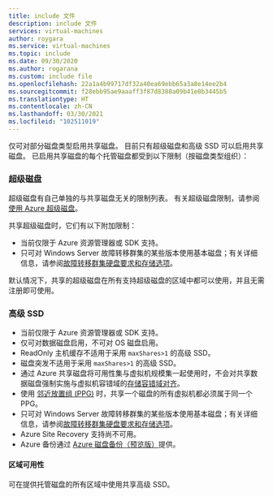 ```yaml
---
title: include 文件
description: include 文件
services: virtual-machines
author: roygara
ms.service: virtual-machines
ms.topic: include
ms.date: 09/30/2020
ms.author: rogarana
ms.custom: include file
ms.openlocfilehash: 22a1a4b99717df32a40ea69ebb65a3a8e14ee2b4
ms.sourcegitcommit: f28ebb95ae9aaaff3f87d8388a09b41e0b3445b5
ms.translationtype: HT
ms.contentlocale: zh-CN
ms.lasthandoff: 03/30/2021
ms.locfileid: "102511019"
---
```

仅可对部分磁盘类型启用共享磁盘。 目前只有超级磁盘和高级 SSD 可以启用共享磁盘。 已启用共享磁盘的每个托管磁盘都受到以下限制（按磁盘类型组织）：

### <a name="ultra-disks"></a>超级磁盘

超级磁盘有自己单独的与共享磁盘无关的限制列表。 有关超级磁盘限制，请参阅[使用 Azure 超级磁盘](../articles/virtual-machines/disks-enable-ultra-ssd.md)。

共享超级磁盘时，它们有以下附加限制：

- 当前仅限于 Azure 资源管理器或 SDK 支持。 
- 只可对 Windows Server 故障转移群集的某些版本使用基本磁盘；有关详细信息，请参阅[故障转移群集硬盘要求和存储选项](/windows-server/failover-clustering/clustering-requirements)。

默认情况下，共享的超级磁盘在所有支持超级磁盘的区域中都可以使用，并且无需注册即可使用。

### <a name="premium-ssds"></a>高级 SSD

- 当前仅限于 Azure 资源管理器或 SDK 支持。 
- 仅可对数据磁盘启用，不可对 OS 磁盘启用。
- ReadOnly 主机缓存不适用于采用 `maxShares>1` 的高级 SSD。
- 磁盘突发不适用于采用 `maxShares>1` 的高级 SSD。
- 通过 Azure 共享磁盘将可用性集与虚拟机规模集一起使用时，不会对共享数据磁盘强制实施与虚拟机容错域的[存储容错域对齐](../articles/virtual-machines/availability.md)。
- 使用 [邻近放置组 (PPG)](../articles/virtual-machines/windows/proximity-placement-groups.md) 时，共享一个磁盘的所有虚拟机都必须属于同一个 PPG。
- 只可对 Windows Server 故障转移群集的某些版本使用基本磁盘；有关详细信息，请参阅[故障转移群集硬盘要求和存储选项](/windows-server/failover-clustering/clustering-requirements)。
- Azure Site Recovery 支持尚不可用。
- Azure 备份通过 [Azure 磁盘备份（预览版）](../articles/backup/disk-backup-overview.md)提供。

#### <a name="regional-availability"></a>区域可用性

可在提供托管磁盘的所有区域中使用共享高级 SSD。